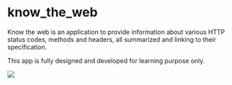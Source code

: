 # know_the_web

Know the web is an application to provide information about various HTTP status codes, methods and headers, all summarized and linking to their specification.

This app is fully designed and developed for learning purpose only.

![](knowtheweb.gif)

